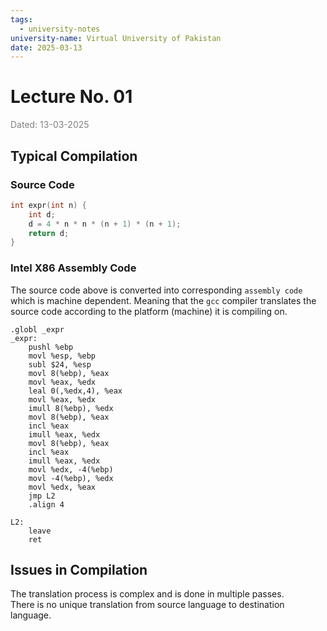 ```yaml
---
tags:
  - university-notes
university-name: Virtual University of Pakistan
date: 2025-03-13
---
```


# Lecture No. 01

<span style="color: gray;">Dated: 13-03-2025</span>

## Typical Compilation

### Source Code

```cpp
int expr(int n) {
	int d;
	d = 4 * n * n * (n + 1) * (n + 1);
	return d;
}
```

### Intel X86 Assembly Code

The source code above is converted into corresponding `assembly code` which is machine dependent. Meaning that the `gcc` compiler translates the source code according to the platform (machine) it is compiling on.

```x86asm
.globl _expr
_expr:
    pushl %ebp
    movl %esp, %ebp
    subl $24, %esp
    movl 8(%ebp), %eax
    movl %eax, %edx
    leal 0(,%edx,4), %eax
    movl %eax, %edx
    imull 8(%ebp), %edx
    movl 8(%ebp), %eax
    incl %eax
    imull %eax, %edx
    movl 8(%ebp), %eax
    incl %eax
    imull %eax, %edx
    movl %edx, -4(%ebp)
    movl -4(%ebp), %edx
    movl %edx, %eax
    jmp L2
    .align 4

L2:
    leave
    ret
```

## Issues in Compilation

The translation process is complex and is done in multiple passes.  
There is no unique translation from source language to destination language.